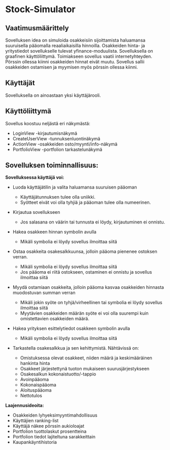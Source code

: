 # Stock-Simulator

## Vaatimusmäärittely

Sovelluksen idea on simuloida osakkeisiin sijoittamista haluamansa suuruisella pääomalla reaaliaikaisilla hinnoilla. 
Osakkeiden hinta- ja yritystiedot sovellukselle tulevat yfinance-moduulista. Sovelluksella on graafinen käyttöliittymä. Toimiakseen sovellus vaatii internetyhteyden. Pörssin ollessa kiinni osakkeiden hinnat eivät muutu. Sovellus sallii osakkeiden ostamisen ja myymisen myös pörssin ollessa kiinni.

## Käyttäjät

Sovelluksella on ainoastaan yksi käyttäjärooli.

## Käyttöliittymä

Sovellus koostuu neljästä eri näkymästä:
- LoginView -kirjautumisnäkymä
- CreateUserView -tunnuksenluontinäkymä
- ActionView -osakkeiden osto/myynti/info-näkymä
- PortfolioView -portfolion tarkastelunäkymä


## Sovelluksen toiminnallisuus:

**Sovelluksessa käyttäjä voi:**


- Luoda käyttäjätilin ja valita haluamansa suuruisen pääoman
    - Käyttäjätunnuksen tulee olla uniikki.
    - Syötteet eivät voi olla tyhjiä ja pääoman tulee olla numeerinen.
- Kirjautua sovellukseen
    - Jos salasana on väärin tai tunnusta ei löydy, kirjautuminen ei onnistu.
- Hakea osakkeen hinnan symbolin avulla
    - Mikäli symbolia ei löydy sovellus ilmoittaa siitä
- Ostaa osakkeita osakesalkkuunsa, jolloin pääoma pienenee ostoksen verran.
    -  Mikäli symbolia ei löydy sovellus ilmoittaa siitä
    - Jos pääoma ei riitä ostokseen, ostaminen ei onnistu ja sovellus ilmoittaa siitä

- Myydä ostamiaan osakkeita, jolloin pääoma kasvaa osakkeiden hinnasta muodostuvan summan verran
    - Mikäli jokin syöte on tyhjä/virheellinen tai symbolia ei löydy sovellus ilmoittaa siitä
    - Myytävien osakkeiden määrän syöte ei voi olla suurempi kuin omistettavien osakkeiden määrä. 
- Hakea yrityksen esittelytiedot osakkeen symbolin avulla
    - Mikäli symbolia ei löydy sovellus ilmoittaa siitä
- Tarkastella osakesalkkua ja sen kehittymistä. Nähtävissä on:
    - Omistuksessa olevat osakkeet, niiden määrä ja keskimääräinen hankinta hinta
    - Osakkeet järjestettynä tuoton mukaiseen suurusjärjestykseen
    - Osakesalkun kokonaistuotto/-tappio
    - Avoinpääoma
    - Kokonaispääoma
    - Aloituspääoma
    - Nettotulos
    


**Laajennusideoita:**

- Osakkeiden lyhyeksimyyntimahdollisuus
- Käyttäjien ranking-list
- Käyttäjä näkee pörssin aukioloajat
- Portfolion tuottolaskut prosentteina
- Portfolion tiedot lajiteltuna sarakkeittain
- Kaupankäyntihistoria
